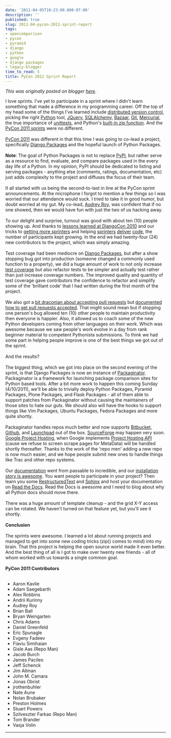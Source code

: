 ```yaml
---
date: '2011-04-05T10:23:00.000-07:00'
description: ''
published: true
slug: 2011-04-pycon-2011-sprint-report
tags:
- opencomparison
- pycon
- pyramid
- django
- python
- google
- django packages
- legacy-blogger
time_to_read: 5
title: PyCon 2011 Sprint Report
---
```


*This was originally posted on blogger [here](https://pydanny.blogspot.com/2011/04/pycon-2011-sprint-report.html)*.

I love sprints. I've yet to participate in a sprint where I didn't learn something that made a difference in my programming career. Off the top of my head some of the things I've learned include <a href="http://en.wikipedia.org/wiki/Distributed_Version_Control_System">distributed version control</a>, picking the right <a href="http://python.org/">Python</a> tool, <a href="http://jquery.com/">JQuery</a>, <a href="http://www.sqlalchemy.org/">SQLAlchemy</a>, <a href="http://en.wikipedia.org/wiki/Bazaar_(software)">Bazaar</a>, <a href="http://en.wikipedia.org/wiki/Git_(software)">Git</a>, <a href="http://en.wikipedia.org/wiki/Mercurial_(software)">Mercurial</a>, the true importance of <a href="http://docs.python.org/library/unittest.html">unittests</a>, and Python's <a href="http://docs.python.org/library/functions.html#zip">built-in zip function</a>. And the <a href="http://us.pycon.org/2011/sprints/projects/">PyCon 2011 sprints</a> were no different.<br /><br /><a href="http://us.pycon.org/2011/">PyCon 2011</a> was different in that this time I was going to co-lead a project, specifically <a href="http://djangopackages.com/">Django Packages</a> and the hopeful launch of Python Packages.<br /><br /><b>Note</b>: The goal of Python Packages is not to replace <a href="http://pypi.python.org/">PyPI</a>, but rather serve as a resource to find, evaluate, and compare packages used in the every day life of a Python. In my opinion, PyPI should be dedicated to listing and serving packages - anything else (comments, ratings, documentation, etc) just adds complexity to the project and diffuses the focus of their team.<br /><br />It all started with us being the second-to-last in line at the PyCon sprint announcements. At the microphone I forgot to mention a few things so I was worried that our attendance would suck. I tried to take it in good humor, but doubt worried at my gut. My co-lead, <a href="http://twitter.com/audreyr">Audrey Roy</a>, was confident that if no one showed, then we would have fun with just the two of us hacking away.<br /><br />To our delight and surprise, turnout was good with about ten (10) people showing up. And thanks to <a href="http://readthedocs.org/docs/packaginator/en/latest/lessons_learned.html#djangocon-2010">lessons learned at DjangoCon 2010</a>&nbsp;and our tricks to <a href="http://readthedocs.org/docs/packaginator/en/latest/lessons_learned.html#getting-sprinters">getting more sprinters</a>&nbsp;and helping&nbsp;<a href="http://readthedocs.org/docs/packaginator/en/latest/lessons_learned.html#assigning-work">sprinters</a> <a href="http://readthedocs.org/docs/packaginator/en/latest/lessons_learned.html#be-conservative">deliver</a> <a href="http://readthedocs.org/docs/packaginator/en/latest/lessons_learned.html#helping-people-get-stuff-done">code</a>, the number of participants kept growing. In the end we had twenty-four (24) new contributors to the project, which was simply amazing.<br /><br />Test coverage had been mediocre on <a href="https://github.com/djangopackages/djangopackages">Django Packages</a>, but after a show stopping bug got into production (someone changed a commonly used function to a property), we did a huge amount of work to not only increase <a href="http://www.djangopackages.com/packages/p/django-coverage/">test coverage</a> but also refactor tests to be simpler and actually test rather than just increase coverage numbers. The improved quality and quantity of test coverage gave contributors the confidence to refactor and simplify some of the 'brilliant code' that I had written during the first month of the project.<br /><br />We also got a <a href="http://readthedocs.org/docs/packaginator/en/latest/lessons_learned.html#pull-requests">bit draconian about accepting pull requests</a>&nbsp;but&nbsp;<a href="http://readthedocs.org/docs/packaginator/en/latest/contributing.html#how-to-get-your-pull-request-accepted">documented how to get pull requests accepted</a>. That might sound mean but if stopping one person's bug allowed ten (10) other people to maintain productivity then everyone is happier. Also, it allowed us to coach some of the new Python developers coming from other languages on their work. Which was awesome because we saw people's work evolve in a day from rank beginner material to competent Pythonista submissions. To think we had some part in helping people improve is one of the best things we got out of the sprint.<br /><br />And the results?<br /><br />The biggest thing, which we got into place on the second evening of the sprint, is that Django Packages is now an instance of <a href="https://github.com/cartwheelweb/packaginator">Packaginator</a>. Packaginator is a framework for launching package comparison sites for Python based tools. After a bit more work to happen this coming Sunday (4/10/2011), we'll be able to trivially deploy Python Packages, Pyramid Packages, Plone Packages, and Flask Packages - all of them able to support patches from Packaginator without causing the maintainers of those sites to hate our guts. We should also will have the hooks to support things like Vim Packages, Ubuntu Packages, Fedora Packages and more quite shortly.<br /><br />Packaginator handles repos much better and now supports&nbsp;<a href="https://bitbucket.org/">Bitbucket</a>, <a href="https://github.com/">Github</a>, and <a href="https://launchpad.net/">Launchpad</a> out of the box. <a href="http://sourceforge.net/">SourceForge</a> may happen very soon. <a href="http://code.google.com/hosting/">Google Project Hosting</a>, when Google implements <a href="http://code.google.com/p/support/issues/detail?id=5088">Project Hosting API </a>(cause we refuse to screen scrape pages for MetaData) will be handled shortly thereafter. Thanks to the work of the 'repo men' adding a new repo is now much easier, and we hope people submit new ones to handle things like Trac and other repo systems.<br /><br />Our <a href="http://readthedocs.org/docs/packaginator/en/latest/index.html">documentation</a> went from passable to incredible, and our <a href="http://readthedocs.org/docs/packaginator/en/latest/install.html">installation story is awesome</a>. You want people to participate in your project? Then learn you some <a href="http://en.wikipedia.org/wiki/Restructured_Text">RestructuredText</a> and <a href="http://sphinx.pocoo.org/">Sphinx</a> and host your documentation on <a href="http://readthedocs.org/">Read the Docs</a>. Read the Docs is awesome and I need to blog about why all Python docs should move there.<br /><br />There was a huge amount of template cleanup - and the grid X-Y access can be rotated. We haven't turned on that feature yet, but you'll see it shortly.<br /><br /><b>Conclusion</b><br /><br />The sprints were awesome. I learned a lot about running projects and managed to get into some new coding tricks (zip() comes to mind) into my brain. That this project is helping the open source world made it even better. And the best thing of all is I got to make over twenty new friends - all of whom worked with us towards a single common goal.<br /><br /><b>PyCon 2011 Contributors</b><br /><br /><ul><li>Aaron Kavlie</li><li>Adam Saegebarth</li><li>Alex Robbins</li><li>Andrii Kurinny</li><li>Audrey Roy</li><li>Brian Ball</li><li>Bryan Weingarten</li><li>Chris Adams</li><li>Daniel Greenfeld</li><li>Eric Spunagle</li><li>Evgeny Fadeev</li><li>Flaviu Simihaian</li><li>Gisle Aas (Repo Man)</li><li>Jacob Burch</li><li>James Pacileo</li><li>Jeff Schenck</li><li>Jim Allman</li><li>John M. Camara</li><li>Jonas Obrist</li><li>jrothenbuhler</li><li>Nate Aune</li><li>Nolan Brubaker</li><li>Preston Holmes</li><li>Stuart Powers</li><li>Szilveszter Farkas (Repo Man)</li><li>Tom Brander</li><li>Vasja Volin</li></ul>

---

